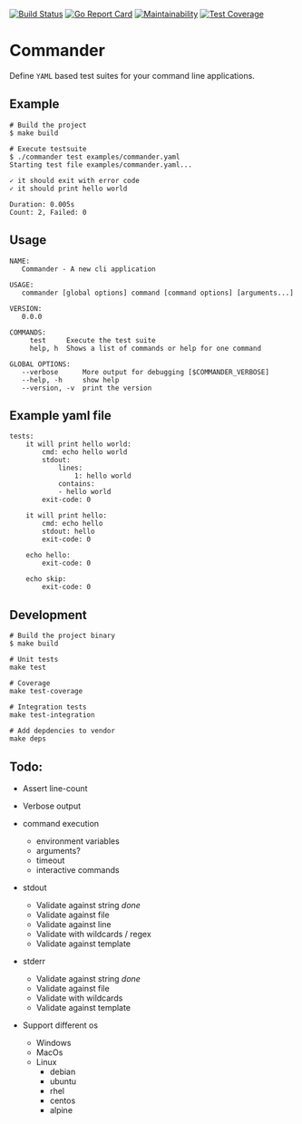 [![Build Status](https://travis-ci.org/SimonBaeumer/commander.svg?branch=master)](https://travis-ci.org/SimonBaeumer/commander)
[![Go Report Card](https://goreportcard.com/badge/github.com/SimonBaeumer/commander)](https://goreportcard.com/report/github.com/SimonBaeumer/commander)
[![Maintainability](https://api.codeclimate.com/v1/badges/cc848165784e0f809a51/maintainability)](https://codeclimate.com/github/SimonBaeumer/commander/maintainability)
[![Test Coverage](https://api.codeclimate.com/v1/badges/cc848165784e0f809a51/test_coverage)](https://codeclimate.com/github/SimonBaeumer/commander/test_coverage)

# Commander

Define `YAML` based test suites for your command line applications.

## Example

```
# Build the project
$ make build

# Execute testsuite
$ ./commander test examples/commander.yaml
Starting test file examples/commander.yaml...

✓ it should exit with error code
✓ it should print hello world

Duration: 0.005s
Count: 2, Failed: 0
```

## Usage

```
NAME:
   Commander - A new cli application

USAGE:
   commander [global options] command [command options] [arguments...]

VERSION:
   0.0.0

COMMANDS:
     test     Execute the test suite
     help, h  Shows a list of commands or help for one command

GLOBAL OPTIONS:
   --verbose      More output for debugging [$COMMANDER_VERBOSE]
   --help, -h     show help
   --version, -v  print the version
```

## Example yaml file

```
tests:
    it will print hello world:
        cmd: echo hello world
        stdout:
            lines:
                1: hello world
            contains: 
            - hello world
        exit-code: 0
            
    it will print hello:
        cmd: echo hello
        stdout: hello
        exit-code: 0
        
    echo hello:
        exit-code: 0
        
    echo skip:
        exit-code: 0
```

## Development

```
# Build the project binary
$ make build

# Unit tests
make test

# Coverage
make test-coverage

# Integration tests
make test-integration

# Add depdencies to vendor
make deps
```

## Todo:
 - Assert line-count
 - Verbose output
 - command execution
   - environment variables
   - arguments?
   - timeout
   - interactive commands

 - stdout
    - Validate against string *done*
    - Validate against file
    - Validate against line
    - Validate with wildcards / regex
    - Validate against template
 - stderr
    - Validate against string *done*
    - Validate against file
    - Validate with wildcards
    - Validate against template
 - Support different os
   - Windows
   - MacOs
   - Linux
      - debian
      - ubuntu
      - rhel
      - centos
      - alpine
      